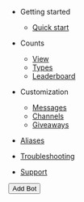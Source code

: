 - Getting started

  - [Quick start](/)
 
 - Counts
 
   - [View](view-counts.md)
   - [Types](count-types.md)
   - [Leaderboard](leaderboards.md)

- Customization

  - [Messages](messages.md)
  - [Channels](channels.md)
  - [Giveaways](giveaways.md)
 

- [Aliases](aliases.md)
- [Troubleshooting](troubleshooting.md)
- [Support](https://discord.gg/yRqrjY3)

<button name="invitechecker-add" onclick='location.href="https://discord.com/oauth2/authorize?client_id=741606943952601179&redirect_uri=https%3A%2F%2Fmiolus.github.io%2Finvitechecker%2Fredirect-thankyou-after-install&response_type=code&scope=bot&permissions=32"'>Add Bot</button>
